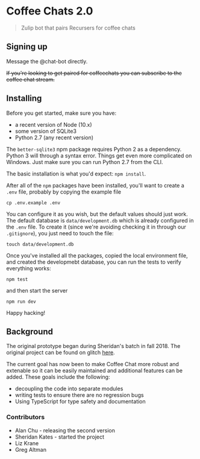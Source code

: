 # Coffee Chats 2.0
> Zulip bot that pairs Recursers for coffee chats

## Signing up  
Message the @chat-bot directly.

~~If you're looking to get paired for coffeechats you can subscribe to the coffee chat stream.~~

## Installing

Before you get started, make sure you have:

* a recent version of Node (10.x) 
* some version of SQLite3
* Python 2.7 (any recent version)

The `better-sqlite3` npm package requires Python 2 as a dependency. Python 3 will through a syntax error. Things get even more complicated on Windows. Just make sure you can run Python 2.7 from the CLI.

The basic installation is what you'd expect: `npm install`.

After all of the `npm` packages have been installed, you'll want to create a `.env` file, probably by copying the example file

```
cp .env.example .env
```

You can configure it as you wish, but the default values should just work. The default database is `data/development.db` which is already configured in the `.env` file. To create it (since we're avoiding checking it in through our `.gitignore`), you just need to touch the file:

```
touch data/development.db
```

Once you've installed all the packages, copied the local environment file, and created the developmebt database, you can run the tests to verify everything works:

```
npm test
```

and then start the server

```
npm run dev
```

Happy hacking!

## Background
The original prototype began during Sheridan's batch in fall 2018. The original project can be found on glitch [here](https://glitch.com/~zulip-coffee-bot).

The current goal has now been to make Coffee Chat more robust and extenable so it can be easily maintained and additional features can be added. These goals include the following:
* decoupling the code into separate modules
* writing tests to ensure there are no regression bugs
* Using TypeScript for type safety and documentation


### Contributors
* Alan Chu - releasing the second version 
* Sheridan Kates - started the project 
* Liz Krane
* Greg Altman